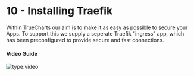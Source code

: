 # 10 - Installing Traefik

Within TrueCharts our aim is to make it as easy as possible to secure your Apps. To support this we supply a seperate Traefik "ingress" app, which has been preconfigured to provide secure and fast connections.

#### Video Guide

![type:video](https://www.youtube.com/embed/-H2Maoi9Osg)

